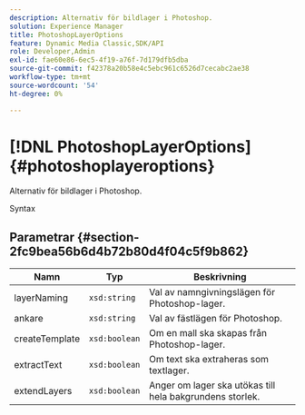 ```yaml
---
description: Alternativ för bildlager i Photoshop.
solution: Experience Manager
title: PhotoshopLayerOptions
feature: Dynamic Media Classic,SDK/API
role: Developer,Admin
exl-id: fae60e86-6ec5-4f19-a76f-7d179dfb5dba
source-git-commit: f42378a20b58e4c5ebc961c6526d7cecabc2ae38
workflow-type: tm+mt
source-wordcount: '54'
ht-degree: 0%

---
```


# [!DNL PhotoshopLayerOptions]{#photoshoplayeroptions}

Alternativ för bildlager i Photoshop.

Syntax

## Parametrar {#section-2fc9bea56b6d4b72b80d4f04c5f9b862}

| Namn | Typ | Beskrivning |
|---|---|---|
| layerNaming | `xsd:string` | Val av namngivningslägen för Photoshop-lager. |
| ankare | `xsd:string` | Val av fästlägen för Photoshop. |
| createTemplate | `xsd:boolean` | Om en mall ska skapas från Photoshop-lager. |
| extractText | `xsd:boolean` | Om text ska extraheras som textlager. |
| extendLayers | `xsd:boolean` | Anger om lager ska utökas till hela bakgrundens storlek. |
